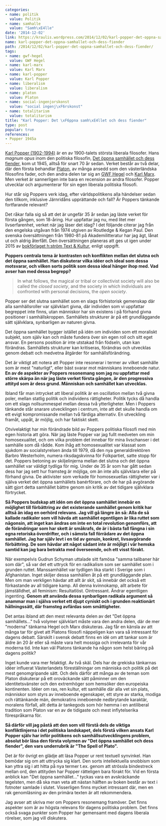 ```yaml
---
categories:
- name: politik
  value: Politik
- name: samhalle
  value: "Samh\xE4lle"
date: '2014-12-02'
link: https://kraulis.wordpress.com/2014/12/02/karl-popper-det-oppna-samhallet-och-dess-fiender/
name: karl-popper-det-oppna-samhallet-och-dess-fiender
path: /2014/12/02/karl-popper-det-oppna-samhallet-och-dess-fiender/
tags:
- name: gwf-hegel
  value: GWF Hegel
- name: karl-marx
  value: Karl Marx
- name: karl-popper
  value: Karl Popper
- name: liberalism
  value: liberalism
- name: platon
  value: Platon
- name: social-ingenjorskonst
  value: "social ingenj\xF6rskonst"
- name: totalitarism
  value: totalitarism
title: "Karl Popper: Det \xF6ppna samh\xE4llet och dess fiender"
type: post
popular: true
references:
- Popper 1945a
---
```

[Karl Popper (1902-1994)](http://en.wikipedia.org/wiki/Karl_Popper) är en av 1900-talets största liberala filosofer. Hans *magnum opus* inom den politiska filosofin, [Det öppna samhället och dess fiender](http://en.wikipedia.org/wiki/The_Open_Society_and_Its_Enemies), kom ut 1945, alltså för snart 70 år sedan. Verket består av två delar, där den första behandlar [Platon](http://en.wikipedia.org/wiki/Plato), av många ansedd som den västerländska filosofins fader, och den andra delen tar sig an [GWF Hegel](http://en.wikipedia.org/wiki/Georg_Wilhelm_Friedrich_Hegel) och [Karl Marx](http://en.wikipedia.org/wiki/Karl_Marx). Men verket är sannerligen inte bara en recension av andra filosofer. Popper utvecklar och argumenterar för sin egen liberala politiska filosofi.

Hur står sig Poppers verk idag, efter världspolitikens alla händelser sedan den tillkom, inklusive Järnridåns upprättande och fall? Är Poppers tänkande fortfarande relevant?

Det råkar falla sig så att det är ungefär 35 år sedan jag läste verket för första gången, som 18-åring. Hur uppfattar jag nu, med litet mer livserfarenhet, verket när jag läser det idag? I det följande citerar jag från den engelska utgåvan från 1974 utgiven av Routledge &amp; Kegan Paul. Den svenska översättningen från 1980-81 på Akademilitteratur har jag ägt, lånat ut och aldrig återfått. Den översättningen planeras att ges ut igen under 2015 av [bokförlaget h:ström Text &amp; Kultur](http://hstrom.se/index.php/bokforlaget), enligt uppgift.

**Poppers centrala tema är kontrasten och konflikten mellan det slutna och det öppna samhället. Han diskuterar vilka idéer och ideal som dessa motsvarar, och vilken sorts politik som dessa ideal hänger ihop med. Vad avser han med dessa begrepp?**

> In what follows, the magical or tribal or collectivist society will also be called the *closed society*, and the society in which individuals are confronted with personal decisions, the *open society*.

Popper ser det slutna samhället som en slags förhistorisk gemenskap där alla samhällsroller var självklart givna, där individen som vi uppfattar begreppet inte finns, utan människor har sin existens i på förhand givna positioner i samhällskroppen. Samhällets strukturer är på ett grundläggande sätt självklara, synbarligen av naturen givna.

Det öppna samhället bygger istället på idén om individen som ett moraliskt subjekt, som själv kan och måste fundera över sin egen roll och sitt eget ansvar. En persons position är inte utstakad från födseln, utan kan förändras. Samhällets strukturer kan kritiseras, förändras och utvecklas genom debatt och medvetna åtgärder för samhällsförändring.

Det är viktigt att notera att Popper inte resonerar i termer av vilket samhälle som är mest "naturligt", eller bäst svarar mot människans inneboende natur. **En av de aspekter av Poppers resonemang som jag nu uppfattar med större skärpa än när jag läste verket första gången, är den progressiva attityd som är dess grund. Människan och samhället kan utvecklas.**

Ibland får man intrycket att liberal politik är en oscillation mellan två givna poler, mellan statlig politik och individens rättigheter. Politik tycks då handla om ett slags nollsummespel mellan dessa två ytterligheter. Men i Poppers tänkande står snarare utvecklingen i centrum, inte att det skulle handla om ett evigt kompromissande mellan två färdiga alternativ. En utveckling framåt, uppåt, är möjlig, och har faktiskt skett.

Otvivelaktigt har min förändrade bild av Poppers politiska filosofi med min egen historia att göra. När jag läste Popper var jag fullt medveten om min homosexualitet, och om vilka problem det innebar för mina livschanser i det samhälle som då rådde. Kom ihåg att homosexualitet var klassat som sjukdom av socialstyrelsen ända till 1979, då den nya generaldirektören Barbro Westerholm, numera riksdagskvinna för Folkpartiet, satte stopp för det. Poppers betoning av skiljelinjerna mellan det slutna och det öppna samhället var väldigt tydliga för mig. Under de 35 år som har gått sedan dess har jag sett hur framsteg är möjliga, om än inte alls självklara eller på förhand givna. De aktivister som verkade för homosexuellas rättigheter var i själva verket det öppna samhällets banérförare, och de har på avgörande sätt gjort detta samhället bättre genom sin kritik av det tidigare självklara förtrycket.

**Så Poppers budskap att idén om det öppna samhället innebär en möjlighet till förbättring av det existerande samhället genom kritik har alltså än idag en oerhörd relevans. Jag vill gå längre än så: Alla de så kallade radikaler som vill hävda att samhället egentligen är lika ruttet som någonsin, att inget kan ändras om inte en total revolution genomförs, att de förändringar som har skett är småkrafs, de är i bästa fall fångna i sin egna retoriska överdrifter, och i sämsta fall förrädare av det öppna samhället. Jag har själv levt i en tid av genuin, konkret, livsavgörande förbättring. De som hävdar att något sådant inte är möjligt i vår hemska samtid kan jag bara betrakta med överseende, och ett visst förakt.**

När exempelvis Gudrun Schyman uttalade sitt famösa "samma talibaner här som där", så var det ett uttryck för en radikalism som ser samhället som i grunden ruttet. Manssamhället var tydligen lika starkt i Sverige som i Afghanistan. Inget skiljer dessa samhällen åt på ett grundläggande plan. Men om man verkligen hävdar att allt är skit, så innebär det också ett förkastande av all tidigare kamp. All denna kvinnokamp, allt arbete för jämställdhet, all feminism: Resultatlöst. Ointressant. Ändrar egentligen ingenting. **Genom att använda dessa synbarligen radikala argument så anammar man i själva verket ett djupt cyniskt och i grunden reaktionärt hållningssätt, där framsteg avfärdas som småttigheter.**

Det antas ibland att den mest relevanta delen av det "Det öppna samhällets..." två volymer självklart måste vara den andra delen, där de mer "moderna" tänkarna Hegel och Marx diskuteras. Jag får en känsla av att många tar för givet att Platons filosofi näppeligen kan vara så intressant för dagens debatt. Särskilt i svensk debatt finns en idé om att tankar som är äldre än 20 år eller så måste vara helt mossiga och irrelevanta för vår moderna tid. Inte kan väl Platons tänkande ha någon som helst bäring på dagens politik?

Inget kunde vara mer felaktigt. Av två skäl. Dels har de grekiska tänkarnas idéer influerat Västerlandets föreställningar om människa och politik på det mest genomgripande sätt. Och dels därför att många av de teman som Platon diskuterar på ett oroväckande sätt påminner om den identitetsvänster och den extremhöger som hemsöker den europeiska kontinenten. Idéer om ras, ren kultur, ett samhälle där alla vet sin plats, människor som styrs av inneboende egenskaper, ett styre av starka, modiga och rättänkande män, demokratins inneboende nedbrytande karaktär, moralens förfall, allt detta är tankegods som hör hemma i en antiliberal tradition som Platon var en av de tidigaste och mest inflytelserika förespråkarna för.

**Så därför vill jag påstå att den som vill förstå dels de viktiga konfliktlinjerna i det politiska landskapet, dels förstå vilken ansats Karl Popper själv har inför politikens och samhällsutvecklingens problem, absolut bör läsa den första volymen av "Det öppna samhället och dess fiender", den vars underrubrik är "The Spell of Plato".**

Det är för övrigt en glädje att läsa Popper ur rent textuell synvinkel. Han bemödar sig om att uttrycka sig klart. Den sorts intellektuella snobbism som kan yttra sig i att hitta på nya termer t.ex. genom att strössla bindestreck mellan ord, den attityden har Popper rätteligen bara förakt för. Vid en första anblick kan "Det öppna samhället..." tyckas vara en avskräckande tegelsten, men då ska man veta att nästan hälften av boken består av text i fotnoter samlade i slutet. Visserligen finns mycket intressant där, men en rak genomläsning av den primära texten är att rekommendera.

Jag avser att skriva mer om Poppers resonemang framöver. Det finns aspekter som är av högsta relevans för dagens politiska problem. Det finns också svaga punkter som Popper har gemensamt med dagens liberala rörelser, som jag vill diskutera.
